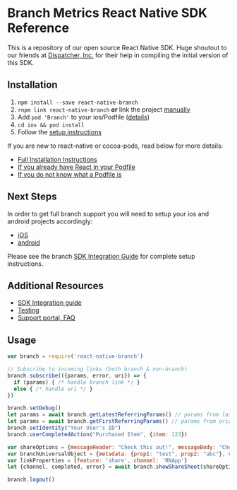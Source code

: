 # Branch Metrics React Native SDK Reference

This is a repository of our open source React Native SDK. Huge shoutout to our friends at [Dispatcher, Inc.](https://dispatchertrucking.com) for their help in compiling the initial version of this SDK.

## Installation

1. `npm install --save react-native-branch`
2. `rnpm link react-native-branch` **or** link the project [manually](./docs/installation.md#manual-linking)
3. Add `pod 'Branch'` to your ios/Podfile ([details](./docs/installation.md#cocoa-pods))
4. `cd ios && pod install`
5. Follow the [setup instructions](`./docs/setup.md`)

If you are new to react-native or cocoa-pods, read below for more details:
- [Full Installation Instructions](./docs/installation.md)
- [If you already have React in your Podfile](./docs/installation.md#pod-only-installation)
- [If you do not know what a Podfile is](./docs/installation.md#creating-a-new-podfile)

## Next Steps
In order to get full branch support you will need to setup your ios and android projects accordingly:
- [iOS](./docs/setup.md#ios)
- [android](./docs/setup.md#android)

Please see the branch [SDK Integration Guide](https://dev.branch.io/getting-started/sdk-integration-guide/) for complete setup instructions.

## Additional Resources
- [SDK Integration guide](https://dev.branch.io/recipes/add_the_sdk/react/)
- [Testing](https://dev.branch.io/getting-started/integration-testing/guide/react/)
- [Support portal, FAQ](http://support.branch.io/)

## Usage
```js
var branch = require('react-native-branch')

// Subscribe to incoming links (both branch & non-branch)
branch.subscribe(({params, error, uri}) => {
  if (params) { /* handle branch link */ }
  else { /* handle uri */ }
})

branch.setDebug()
let params = await branch.getLatestReferringParams() // params from last open
let params = await branch.getFirstReferringParams() // params from original install
branch.setIdentity("Your User's ID")
branch.userCompletedAction("Purchased Item", {item: 123})

var shareOptions = {messageHeader: "Check this out!", messageBody: "Check this cool thing out: "}
var branchUniversalObject = {metadata: {prop1: "test", prop2: "abc"}, canonicalIdentifier: "RNBranchSharedObjectId", contentTitle: "Cool Content!", contentDescription: "Cool Content Description", contentImageUrl: ""}
var linkProperties = {feature: 'share', channel: 'RNApp'}
let {channel, completed, error} = await branch.showShareSheet(shareOptions, branchUniversalObject, linkProperties)

branch.logout()
```
